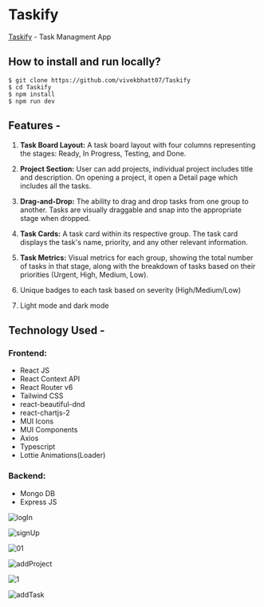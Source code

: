 # Taskify

[Taskify](https://taskify-theta-two.vercel.app/) - Task Managment App

## How to install and run locally?

```
$ git clone https://github.com/vivekbhatt07/Taskify
$ cd Taskify
$ npm install
$ npm run dev
```

## Features -

1. **Task Board Layout:** A task board layout with four columns representing the stages: Ready, In Progress, Testing, and Done.
2. **Project Section:** User can add projects, individual project includes title and description. On opening a project, it open a Detail page which includes all the tasks.
3. **Drag-and-Drop:** The ability to drag and drop tasks from one group to another. Tasks are visually draggable and snap into the appropriate stage when dropped.
4. **Task Cards:** A task card within its respective group. The task card displays the task's name, priority, and any other relevant information.
5. **Task Metrics:** Visual metrics for each group, showing the total number of tasks in that stage, along with the breakdown of tasks based on their priorities (Urgent, High, Medium, Low).

6. Unique badges to each task based on severity (High/Medium/Low)
7. Light mode and dark mode

## Technology Used -

### Frontend:

- React JS
- React Context API
- React Router v6
- Tailwind CSS
- react-beautiful-dnd
- react-chartjs-2
- MUI Icons
- MUI Components
- Axios
- Typescript
- Lottie Animations(Loader)

### Backend:

- Mongo DB
- Express JS
  
![logIn](https://github.com/vivekbhatt07/Taskify/assets/93856336/9d99fec1-e1db-414e-b6aa-fa49be29b5d0)

![signUp](https://github.com/vivekbhatt07/Taskify/assets/93856336/540a6619-bf8e-48f0-80ad-ec4c629877a1)

![01](https://github.com/vivekbhatt07/Taskify/assets/93856336/129ea7ad-d60e-482b-a5e3-cf48f05537da)

![addProject](https://github.com/vivekbhatt07/Taskify/assets/93856336/a8ca1205-58da-4752-bda6-6becb03bb0e8)

![1](https://github.com/vivekbhatt07/Taskify/assets/93856336/c8c2164d-a99b-48b8-a0b9-524fecbf6d5f)

![addTask](https://github.com/vivekbhatt07/Taskify/assets/93856336/b26ff306-266b-4a2a-8395-4f56204aa0e0)

